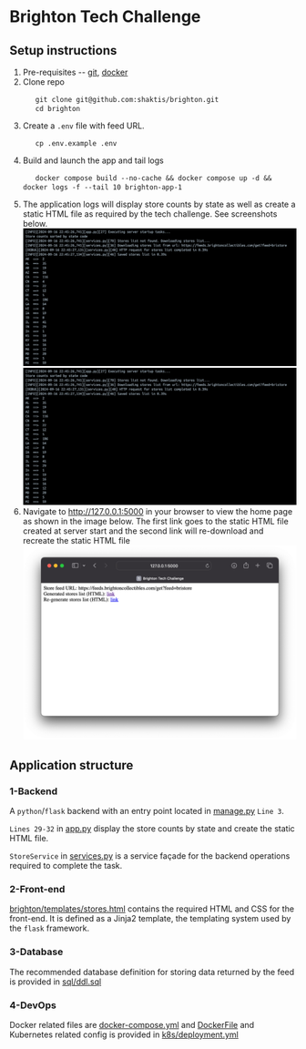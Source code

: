# Brighton Tech Challenge

## Setup instructions
1. Pre-requisites -- [git](https://git-scm.com/downloads), [docker](https://www.docker.com/products/docker-desktop/)
2. Clone repo
    ```shell
       git clone git@github.com:shaktis/brighton.git
       cd brighton
    ```
3. Create a `.env` file with feed URL.  
    ```shell
       cp .env.example .env
    ```
4. Build and launch the app and tail logs 
    ```shell
       docker compose build --no-cache && docker compose up -d && docker logs -f --tail 10 brighton-app-1 
    ```
5. The application logs will display store counts by state as well as create a static HTML file as required by the tech challenge. See screenshots below.
   <img src="docs/images/app_logs_1.png" style="width:600px;"/>
   <img src="docs/images/app_logs_1.png" style="width:600px;"/>
6. Navigate to http://127.0.0.1:5000 in your browser to view the home page as shown in the image below. The first link goes to the static HTML file created at server start and the second link will re-download and recreate the static HTML file
   <img src="docs/images/homepage.png" style="width:600px;"/>
   

## Application structure 
### 1-Backend 
A `python`/`flask` backend with an entry point located in [manage.py](manage.py) `Line 3`.

`Lines 29-32` in [app.py](brighton/app.py) display the store counts by state and create the static HTML file.

`StoreService` in [services.py](brighton/services.py) is a service façade for the backend operations required to complete the task. 

### 2-Front-end
[brighton/templates/stores.html](brighton/templates/stores.html) contains the required HTML and CSS for the front-end. It is defined as a Jinja2 template, the templating system used by the `flask` framework.

### 3-Database
The recommended database definition for storing data returned by the feed is provided in [sql/ddl.sql](sql/ddl.sql) 

### 4-DevOps
Docker related files are [docker-compose.yml](docker-compose.yml) and [DockerFile](DockerFile) and Kubernetes related config is provided in [k8s/deployment.yml](k8s/deployment.yml)